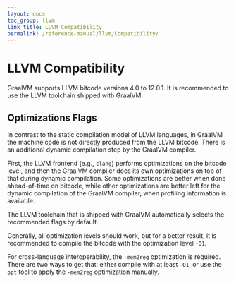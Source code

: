 ```yaml
---
layout: docs
toc_group: llvm
link_title: LLVM Compatibility
permalink: /reference-manual/llvm/Compatibility/
---
```

# LLVM Compatibility

GraalVM supports LLVM bitcode versions 4.0 to 12.0.1.
It is recommended to use the LLVM toolchain shipped with GraalVM.

## Optimizations Flags

In contrast to the static compilation model of LLVM languages, in GraalVM the
machine code is not directly produced from the LLVM bitcode. There is an
additional dynamic compilation step by the GraalVM compiler.

First, the LLVM frontend (e.g., `clang`) performs optimizations on
the bitcode level, and then the GraalVM compiler does its own optimizations on top of that
during dynamic compilation. Some optimizations are better when done
ahead-of-time on bitcode, while other optimizations are better left for the
dynamic compilation of the GraalVM compiler, when profiling information is available.

The LLVM toolchain that is shipped with GraalVM automatically selects the
recommended flags by default.

Generally, all optimization levels should work, but for a better result, it is
recommended to compile the bitcode with the optimization level `-O1`.

For cross-language interoperability, the `-mem2reg` optimization is required.
There are two ways to get that: either compile with at least `-O1`, or use the `opt` tool to apply the `-mem2reg` optimization manually.
